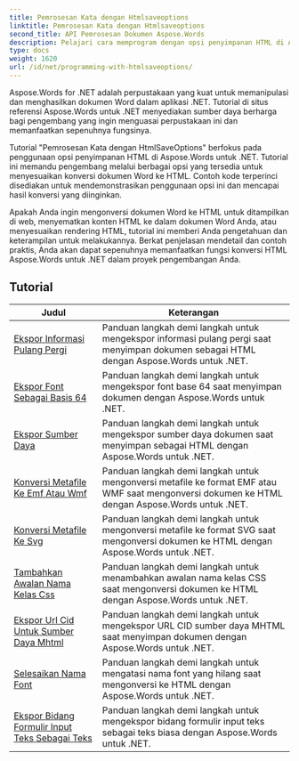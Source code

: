 ```yaml
---
title: Pemrosesan Kata dengan Htmlsaveoptions
linktitle: Pemrosesan Kata dengan Htmlsaveoptions
second_title: API Pemrosesan Dokumen Aspose.Words
description: Pelajari cara memprogram dengan opsi penyimpanan HTML di Aspose.Words untuk .NET. Konversikan dokumen Word ke HTML dengan mudah sambil tetap mempertahankan format dan konten.
type: docs
weight: 1620
url: /id/net/programming-with-htmlsaveoptions/
---
```

Aspose.Words for .NET adalah perpustakaan yang kuat untuk memanipulasi dan menghasilkan dokumen Word dalam aplikasi .NET. Tutorial di situs referensi Aspose.Words untuk .NET menyediakan sumber daya berharga bagi pengembang yang ingin menguasai perpustakaan ini dan memanfaatkan sepenuhnya fungsinya.

Tutorial "Pemrosesan Kata dengan HtmlSaveOptions" berfokus pada penggunaan opsi penyimpanan HTML di Aspose.Words untuk .NET. Tutorial ini memandu pengembang melalui berbagai opsi yang tersedia untuk menyesuaikan konversi dokumen Word ke HTML. Contoh kode terperinci disediakan untuk mendemonstrasikan penggunaan opsi ini dan mencapai hasil konversi yang diinginkan.

Apakah Anda ingin mengonversi dokumen Word ke HTML untuk ditampilkan di web, menyematkan konten HTML ke dalam dokumen Word Anda, atau menyesuaikan rendering HTML, tutorial ini memberi Anda pengetahuan dan keterampilan untuk melakukannya. Berkat penjelasan mendetail dan contoh praktis, Anda akan dapat sepenuhnya memanfaatkan fungsi konversi HTML Aspose.Words untuk .NET dalam proyek pengembangan Anda.

 ## Tutorial
| Judul | Keterangan |
| --- | --- |
| [Ekspor Informasi Pulang Pergi](./export-roundtrip-information/) | Panduan langkah demi langkah untuk mengekspor informasi pulang pergi saat menyimpan dokumen sebagai HTML dengan Aspose.Words untuk .NET. |
| [Ekspor Font Sebagai Basis 64](./export-fonts-as-base-64/) | Panduan langkah demi langkah untuk mengekspor font base 64 saat menyimpan dokumen dengan Aspose.Words untuk .NET. |
| [Ekspor Sumber Daya](./export-resources/) | Panduan langkah demi langkah untuk mengekspor sumber daya dokumen saat menyimpan sebagai HTML dengan Aspose.Words untuk .NET. |
| [Konversi Metafile Ke Emf Atau Wmf](./convert-metafiles-to-emf-or-wmf/) | Panduan langkah demi langkah untuk mengonversi metafile ke format EMF atau WMF saat mengonversi dokumen ke HTML dengan Aspose.Words untuk .NET. |
| [Konversi Metafile Ke Svg](./convert-metafiles-to-svg/) | Panduan langkah demi langkah untuk mengonversi metafile ke format SVG saat mengonversi dokumen ke HTML dengan Aspose.Words untuk .NET. |
| [Tambahkan Awalan Nama Kelas Css](./add-css-class-name-prefix/) | Panduan langkah demi langkah untuk menambahkan awalan nama kelas CSS saat mengonversi dokumen ke HTML dengan Aspose.Words untuk .NET. |
| [Ekspor Url Cid Untuk Sumber Daya Mhtml](./export-cid-urls-for-mhtml-resources/) | Panduan langkah demi langkah untuk mengekspor URL CID sumber daya MHTML saat menyimpan dokumen dengan Aspose.Words untuk .NET. |
| [Selesaikan Nama Font](./resolve-font-names/) | Panduan langkah demi langkah untuk mengatasi nama font yang hilang saat mengonversi ke HTML dengan Aspose.Words untuk .NET. |
| [Ekspor Bidang Formulir Input Teks Sebagai Teks](./export-text-input-form-field-as-text/) | Panduan langkah demi langkah untuk mengekspor bidang formulir input teks sebagai teks biasa dengan Aspose.Words untuk .NET. |